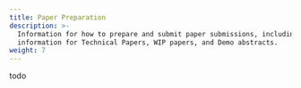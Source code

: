 ```yaml
---
title: Paper Preparation
description: >-
  Information for how to prepare and submit paper submissions, including
  information for Technical Papers, WIP papers, and Demo abstracts.
weight: 7
---
```

todo
